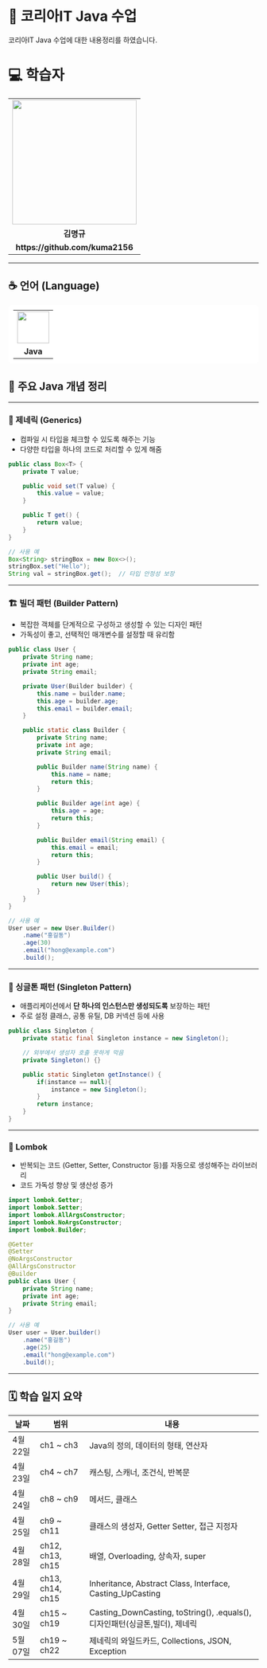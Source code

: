 
# 📘 코리아IT Java 수업

코리아IT Java 수업에 대한 내용정리를 하였습니다.

<div align="left">
    <h1>💻 학습자</h1>
    <table>
        <tr>
            <td align="center"><img src="https://github.com/user-attachments/assets/61049fd5-5e06-4b17-bb51-d925ea3e68dc" width="250"></td>
        </tr>
        <tr>
            <td align="center"><b>김명규</b></td>
        </tr>
        <tr>
            <td align="center"><b>https://github.com/kuma2156</b></td>
        </tr>
    </table>
</div>

---

## ☕️ 언어 (Language)
<table style="background:white; padding:10px; border-radius:8px;">
    <tr>
        <td align="center">
            <img src="https://github.com/user-attachments/assets/e345f034-71e7-4fd8-b002-5034674a2fe8" width="64" height="64">
        </td>
    </tr>
    <tr>
        <td align="center"><b>Java</b></td>
    </tr>
</table>

## 📌 주요 Java 개념 정리

---

### 🧬 제네릭 (Generics)

- 컴파일 시 타입을 체크할 수 있도록 해주는 기능
- 다양한 타입을 하나의 코드로 처리할 수 있게 해줌

```java
public class Box<T> {
    private T value;

    public void set(T value) {
        this.value = value;
    }

    public T get() {
        return value;
    }
}

// 사용 예
Box<String> stringBox = new Box<>();
stringBox.set("Hello");
String val = stringBox.get();  // 타입 안정성 보장
```

---

### 🏗️ 빌더 패턴 (Builder Pattern)

- 복잡한 객체를 단계적으로 구성하고 생성할 수 있는 디자인 패턴
- 가독성이 좋고, 선택적인 매개변수를 설정할 때 유리함

```java
public class User {
    private String name;
    private int age;
    private String email;

    private User(Builder builder) {
        this.name = builder.name;
        this.age = builder.age;
        this.email = builder.email;
    }

    public static class Builder {
        private String name;
        private int age;
        private String email;

        public Builder name(String name) {
            this.name = name;
            return this;
        }

        public Builder age(int age) {
            this.age = age;
            return this;
        }

        public Builder email(String email) {
            this.email = email;
            return this;
        }

        public User build() {
            return new User(this);
        }
    }
}

// 사용 예
User user = new User.Builder()
    .name("홍길동")
    .age(30)
    .email("hong@example.com")
    .build();
```

---

### 🧩 싱글톤 패턴 (Singleton Pattern)

- 애플리케이션에서 **단 하나의 인스턴스만 생성되도록** 보장하는 패턴
- 주로 설정 클래스, 공통 유틸, DB 커넥션 등에 사용

```java
public class Singleton {
    private static final Singleton instance = new Singleton();

    // 외부에서 생성자 호출 못하게 막음
    private Singleton() {}

    public static Singleton getInstance() {
        if(instance == null){
            instance = new Singleton();
        }
        return instance;
    }
}
```

---

### 🔧 Lombok

- 반복되는 코드 (Getter, Setter, Constructor 등)를 자동으로 생성해주는 라이브러리
- 코드 가독성 향상 및 생산성 증가

```java
import lombok.Getter;
import lombok.Setter;
import lombok.AllArgsConstructor;
import lombok.NoArgsConstructor;
import lombok.Builder;

@Getter
@Setter
@NoArgsConstructor
@AllArgsConstructor
@Builder
public class User {
    private String name;
    private int age;
    private String email;
}

// 사용 예
User user = User.builder()
    .name("홍길동")
    .age(25)
    .email("hong@example.com")
    .build();
```

---



## 🗓️ 학습 일지 요약
| 날짜         | 범위             | 내용                                         |
|--------------|------------------|----------------------------------------------|
| 4월 22일     | ch1 ~ ch3        | Java의 정의, 데이터의 형태, 연산자           |
| 4월 23일     | ch4 ~ ch7        | 캐스팅, 스캐너, 조건식, 반복문               |
| 4월 24일     | ch8 ~ ch9        | 메서드, 클래스                              |
| 4월 25일     | ch9 ~ ch11        | 클래스의 생성자, Getter Setter, 접근 지정자             |
| 4월 28일     | ch12, ch13, ch15          |  배열, Overloading, 상속자, super         |
| 4월 29일     | ch13, ch14, ch15              |   Inheritance, Abstract Class, Interface, Casting_UpCasting                            |
| 4월 30일     | ch15 ~ ch19             |  Casting_DownCasting, toString(), .equals(), 디자인패턴(싱글톤,빌더), 제네릭                       |
| 5월 07일     | ch19 ~ ch22             |   제네릭의 와일드카드, Collections, JSON, Exception                                        |
